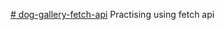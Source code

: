 [# dog-gallery-fetch-api](https://gracemarsh.github.io/dog-gallery-fetch-api/)
 Practising using fetch api 
